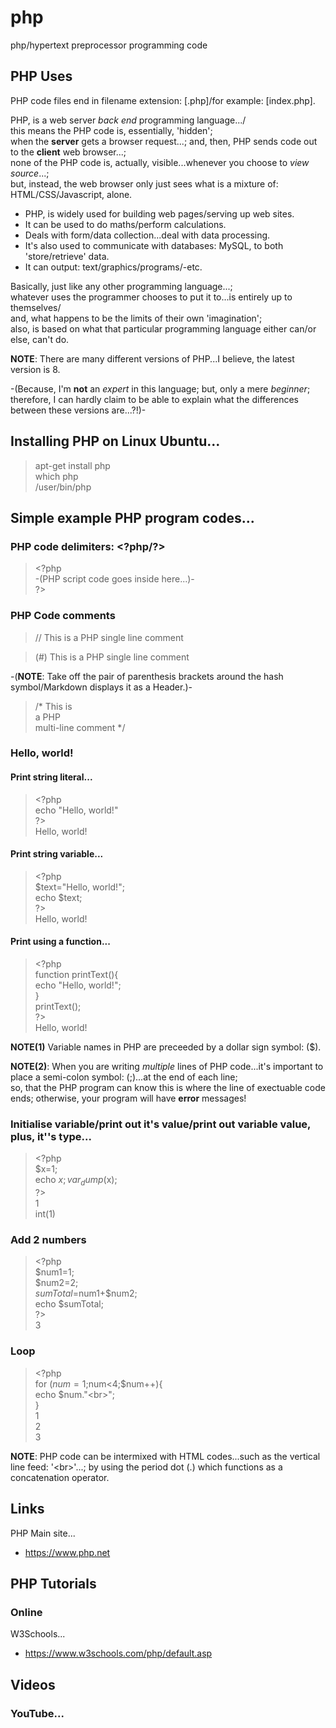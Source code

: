 # php
php/hypertext preprocessor programming code

## PHP Uses

PHP code files end in filename extension: [.php]/for example: [index.php].   

PHP, is a web server *back end* programming language.../  
this means the PHP code is, essentially, 'hidden';     
when the **server** gets a browser request...; and, then, PHP sends code out to the **client** web browser...;      
none of the PHP code is, actually, visible...whenever you choose to *view source*...;      
but, instead, the web browser only just sees what is a mixture of: HTML/CSS/Javascript, alone.  

- PHP, is widely used for building web pages/serving up web sites.  
- It can be used to do maths/perform calculations.  
- Deals with form/data collection...deal with data processing.   
- It's also used to communicate with databases: MySQL, to both 'store/retrieve' data.    
- It can output: text/graphics/programs/-etc.    

Basically, just like any other programming language...;  
whatever uses the programmer chooses to put it to...is entirely up to themselves/  
and, what happens to be the limits of their own 'imagination';    
also, is based on what that particular programming language either can/or else, can't do.  

**NOTE**: There are many different versions of PHP...I believe, the latest version is 8.  

-(Because, I'm **not** an *expert* in this language; but, only a mere *beginner*; therefore, I can hardly claim to be able to explain what the differences between these versions are...?!)-  

## Installing PHP on Linux Ubuntu...

> apt-get install php  
> which php  
> /user/bin/php  

## Simple example PHP program codes...

### PHP code delimiters: &lt;?php/?&gt;   

> &lt;?php  
> -(PHP script code goes inside here...)-   
> ?&gt;  


### PHP Code comments

> // This is a PHP single line comment 
 
> (#) This is a PHP  single line comment    

-(**NOTE**: Take off the pair of parenthesis brackets around the hash symbol/Markdown displays it as a Header.)-  

> /* This is  
>    a PHP  
>    multi-line comment */  

### Hello, world!

#### Print string literal...

> &lt;?php  
> echo "Hello, world!"    
> ?&gt;    
> Hello, world!  

#### Print string variable...

> &lt;?php  
> $text="Hello, world!";  
> echo $text;  
> ?&gt;    
> Hello, world!     

#### Print using a function...

> &lt;?php  
> function printText(){  
>   echo "Hello, world!";  
> }  
> printText();  
> ?&gt;     
> Hello, world!      

**NOTE(1)** Variable names in PHP are preceeded by a dollar sign symbol: ($).  

**NOTE(2)**: When you are writing *multiple* lines of PHP code...it's important to place a semi-colon symbol: (;)...at the end of each line;  
so, that the PHP program can know this is where the line of exectuable code ends; otherwise, your program will have **error** messages!

### Initialise variable/print out it's value/print out variable value, plus, it''s type...

> &lt;?php  
> $x=1;  
> echo $x;     
> var_dump($x);   
> ?&gt;      
> 1    
> int(1)   

### Add 2 numbers

> &lt;?php  
> $num1=1;    
> $num2=2;   
> $sumTotal=$num1+$num2;    
> echo $sumTotal;    
> ?&gt;    
> 3  

### Loop

> &lt;?php    
> for ($num=1;$num<4;$num++){      
>  echo $num."&lt;br&gt;";    
> }      
> 1  
> 2  
> 3    

**NOTE**: PHP code can be intermixed with HTML codes...such as the vertical line feed: '&lt;br&gt;'...; by using the period dot (.) which functions as a concatenation operator.   

## Links

PHP Main site...  
- https://www.php.net

## PHP Tutorials

### Online

W3Schools...  
- https://www.w3schools.com/php/default.asp  

## Videos

### YouTube...




